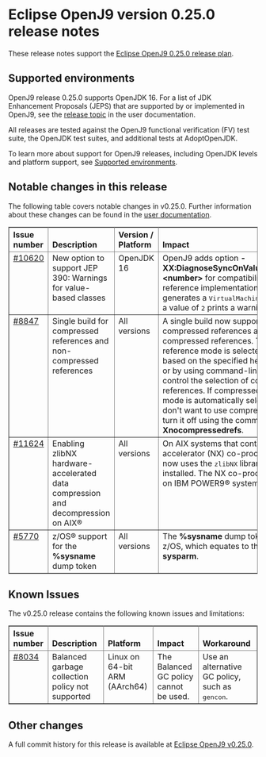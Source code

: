 <!--
* Copyright (c) 2020, 2021 IBM Corp. and others
*
* This program and the accompanying materials are made
* available under the terms of the Eclipse Public License 2.0
* which accompanies this distribution and is available at
* https://www.eclipse.org/legal/epl-2.0/ or the Apache
* License, Version 2.0 which accompanies this distribution and
* is available at https://www.apache.org/licenses/LICENSE-2.0.
*
* This Source Code may also be made available under the
* following Secondary Licenses when the conditions for such
* availability set forth in the Eclipse Public License, v. 2.0
* are satisfied: GNU General Public License, version 2 with
* the GNU Classpath Exception [1] and GNU General Public
* License, version 2 with the OpenJDK Assembly Exception [2].
*
* [1] https://www.gnu.org/software/classpath/license.html
* [2] http://openjdk.java.net/legal/assembly-exception.html
*
* SPDX-License-Identifier: EPL-2.0 OR Apache-2.0 OR GPL-2.0 WITH
* Classpath-exception-2.0 OR LicenseRef-GPL-2.0 WITH Assembly-exception
-->

# Eclipse OpenJ9 version 0.25.0 release notes

These release notes support the [Eclipse OpenJ9 0.25.0 release plan](https://projects.eclipse.org/projects/technology.openj9/releases/0.25.0/plan).

## Supported environments

OpenJ9 release 0.25.0 supports OpenJDK 16. For a list of JDK Enhancement Proposals (JEPS) that are supported by or implemented in OpenJ9, see the [release topic](https://eclipse.org/openj9/docs/version0.25/#new-jdk-16-features) in the user documentation.

All releases are tested against the OpenJ9 functional verification (FV) test suite, the OpenJDK test suites, and additional tests at AdoptOpenJDK.

To learn more about support for OpenJ9 releases, including OpenJDK levels and platform support, see [Supported environments](https://eclipse.org/openj9/docs/openj9_support/index.html).


## Notable changes in this release

The following table covers notable changes in v0.25.0. Further information about these changes can be found in the [user documentation](https://www.eclipse.org/openj9/docs/version0.25/).

<table cellpadding="4" cellspacing="0" summary="" width="100%" rules="all" frame="border" border="1"><thead align="left">
<tr valign="bottom">
<th valign="bottom">Issue number</th>
<th valign="bottom">Description</th>
<th valign="bottom">Version / Platform</th>
<th valign="bottom">Impact</th>
</tr>
</thead>
<tbody>

<tr><td valign="top">
<a href="https://github.com/eclipse/openj9/issues/10620">#10620</a></td>
<td valign="top">New option to support JEP 390: Warnings for value-based classes</td>
<td valign="top">OpenJDK 16</td>
<td valign="top">OpenJ9 adds option <strong>-XX:DiagnoseSyncOnValueBasedClasses=&lt;number&gt;</strong> for compatibility with the reference implementation. A value of <tt>1</tt> generates a <tt>VirtualMachineError</tt> error and a value of <tt>2</tt> prints a warning message.</td>
</tr>

<tr><td valign="top">
<a href="https://github.com/eclipse/openj9/pull/8847">#8847</a></td>
<td valign="top">Single build for compressed references and non-compressed references</td>
<td valign="top">All versions</td>
<td valign="top">A single build now supports both compressed references and non-compressed references. The object reference mode is selected at run time based on the specified heap size (<strong>-Xmx</strong>) or by using command-line options that control the selection of compressed references. If compressed references mode is automatically selected and you don't want to use compressed references, turn it off using the command-line option <strong>-Xnocompressedrefs</strong>.</td>
</tr>

<tr><td valign="top">
<a href="https://github.com/eclipse/openj9/pull/11624">#11624</a></td>
<td valign="top">Enabling zlibNX hardware-accelerated data compression and decompression on AIX&reg;</td>
<td valign="top">All versions</td>
<td valign="top">On AIX systems that contain the Nest accelerator (NX) co-processor, OpenJ9 now uses the <tt>zlibNX</tt> library instead, if it is installed. The NX co-processor is available on IBM POWER9&reg; systems.</td>
</tr>

<tr><td valign="top">
<a href="https://github.com/eclipse/omr/pull/5770">#5770</a></td>
<td valign="top">z/OS&reg; support for the <strong>%sysname</strong> dump token</td>
<td valign="top">All versions</td>
<td valign="top">The <strong>%sysname</strong> dump token is added on z/OS, which equates to the <strong>SYSNAME sysparm</strong>.</td>
</tr>
</table>


## Known Issues

The v0.25.0 release contains the following known issues and limitations:

<table cellpadding="4" cellspacing="0" summary="" width="100%" rules="all" frame="border" border="1">
<thead align="left">
<tr valign="bottom">
<th valign="bottom">Issue number</th>
<th valign="bottom">Description</th>
<th valign="bottom">Platform</th>
<th valign="bottom">Impact</th>
<th valign="bottom">Workaround</th>
</tr>
</thead>
<tbody>

<tr><td valign="top"><a href="https://github.com/eclipse/openj9/issues/8034">#8034</a></td>
<td valign="top">Balanced garbage collection policy not supported</td>
<td valign="top">Linux on 64-bit ARM (AArch64)</td>
<td valign="top">The Balanced GC policy cannot be used. </td>
<td valign="top">Use an alternative GC policy, such as <tt>gencon</tt>.</td>
</tr>

</tbody>
</table>

## Other changes

A full commit history for this release is available at [Eclipse OpenJ9 v0.25.0](https://github.com/eclipse/openj9/releases/tag/openj9-0.25.0).
